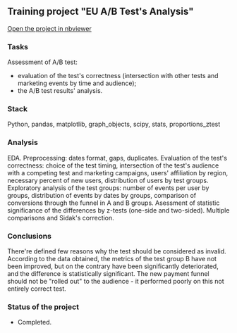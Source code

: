## Training project "EU A/B Test's Analysis"
[Open the project in nbviewer](https://nbviewer.org/github/Emiranunuka/Yandex_Practicum_Data_Analyst_Training_Projects_English/blob/main/ab_test_eng/avdonina_eu_ab_test_eng.ipynb)

### Tasks
Assessment of A/B test:
* evaluation of the test's correctness (intersection with other tests and marketing events by time and audience);
* the A/B test results' analysis.
### Stack
Python, pandas, matplotlib, graph_objects, scipy, stats, proportions_ztest
### Analysis
EDA. Preprocessing: dates format, gaps, duplicates. Evaluation of the test's correctness: choice of the test timing, intersection of the test's audience with a competing test and marketing campaigns, users' affiliation by region, necessary percent of new users, distribution of users by test groups. Exploratory analysis of the test groups: number of events per user by groups, distribution of events by dates by groups, comparison of conversions through the funnel in A and B groups. Asessment of statistic significance of the differences by z-tests (one-side and two-sided). Multiple comparisons and Sidak's correction.
### Conclusions
There're defined few reasons why the test should be considered as invalid. According to the data obtained, the metrics of the test group B have not been improved, but on the contrary have been significantly deteriorated, and the difference is statistically significant. The new payment funnel should not be "rolled out" to the audience - it performed poorly on this not entirely correct test.
### Status of the project
+ Completed.
